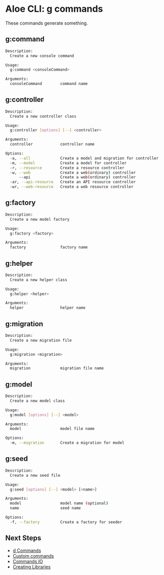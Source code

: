 # Aloe CLI: g commands

These commands generate something.

## g:command

```sh
Description:
  Create a new console command

Usage:
  g:command <consoleCommand>

Arguments:
  consoleCommand        command name
```

## g:controller

```sh
Description:
  Create a new controller class

Usage:
  g:controller [options] [--] <controller>

Arguments:
  controller            controller name

Options:
  -a, --all             Create a model and migration for controller
  -m, --model           Create a model for controller
  -r, --resource        Create a resource controller
  -w, --web             Create a web(ordinary) controller
      --api             Create a web(ordinary) controller
  -ar, --api-resource   Create an API resource controller
  -wr, --web-resource   Create a web resource controller
```

## g:factory

```sh
Description:
  Create a new model factory

Usage:
  g:factory <factory>

Arguments:
  factory               factory name
```

## g:helper

```sh
Description:
  Create a new helper class

Usage:
  g:helper <helper>

Arguments:
  helper                helper name
```

## g:migration

```sh
Description:
  Create a new migration file

Usage:
  g:migration <migration>

Arguments:
  migration             migration file name
```

## g:model

```sh
Description:
  Create a new model class

Usage:
  g:model [options] [--] <model>

Arguments:
  model                 model file name

Options:
  -m, --migration       Create a migration for model
```

## g:seed

```sh
Description:
  Create a new seed file

Usage:
  g:seed [options] [--] <model> [<name>]

Arguments:
  model                 model name (optional)
  name                  seed name

Options:
  -f, --factory         Create a factory for seeder
```

## Next Steps

- [d Commands](/aloe-cli/v/1.2.3/commands/d-commands/)
- [Custom commands](/aloe-cli/v/1.2.3/commands/custom/)
- [Commands IO](/aloe-cli/v/1.2.3/commands/io/)
- [Creating Libraries](/aloe-cli/v/1.2.3/libraries/)
